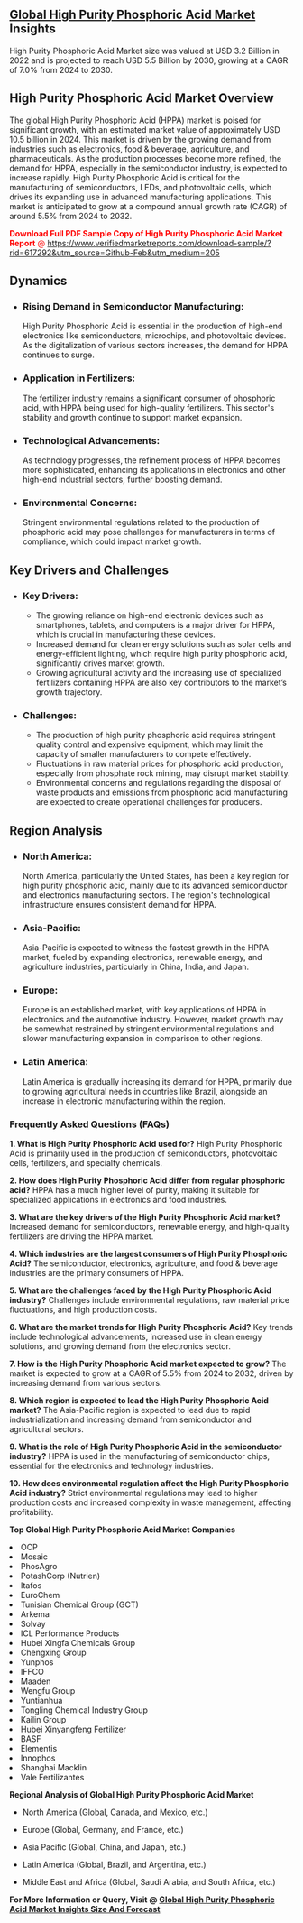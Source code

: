 <h2><a href="https://www.verifiedmarketreports.com/download-sample/?rid=617292&amp;utm_source=Github&amp;utm_medium=205" target="_blank">Global High Purity Phosphoric Acid Market</a> Insights</h2><p>High Purity Phosphoric Acid Market size was valued at USD 3.2 Billion in 2022 and is projected to reach USD 5.5 Billion by 2030, growing at a CAGR of 7.0% from 2024 to 2030.</p><p> <h2>High Purity Phosphoric Acid Market Overview</h2> <p>The global High Purity Phosphoric Acid (HPPA) market is poised for significant growth, with an estimated market value of approximately USD 10.5 billion in 2024. This market is driven by the growing demand from industries such as electronics, food & beverage, agriculture, and pharmaceuticals. As the production processes become more refined, the demand for HPPA, especially in the semiconductor industry, is expected to increase rapidly. High Purity Phosphoric Acid is critical for the manufacturing of semiconductors, LEDs, and photovoltaic cells, which drives its expanding use in advanced manufacturing applications. This market is anticipated to grow at a compound annual growth rate (CAGR) of around 5.5% from 2024 to 2032. <p><span class=""><span style="color: #ff0000;"><strong>Download Full PDF Sample Copy of High Purity Phosphoric Acid Market Report</strong> @ </span><a href="https://www.verifiedmarketreports.com/download-sample/?rid=617292&amp;utm_source=Github-Feb&amp;utm_medium=205" target="_blank">https://www.verifiedmarketreports.com/download-sample/?rid=617292&amp;utm_source=Github-Feb&amp;utm_medium=205</a></span></p></p> <h2>Dynamics</h2> <ul> <li><h3>Rising Demand in Semiconductor Manufacturing:</h3> High Purity Phosphoric Acid is essential in the production of high-end electronics like semiconductors, microchips, and photovoltaic devices. As the digitalization of various sectors increases, the demand for HPPA continues to surge.</li> <li><h3>Application in Fertilizers:</h3> The fertilizer industry remains a significant consumer of phosphoric acid, with HPPA being used for high-quality fertilizers. This sector's stability and growth continue to support market expansion.</li> <li><h3>Technological Advancements:</h3> As technology progresses, the refinement process of HPPA becomes more sophisticated, enhancing its applications in electronics and other high-end industrial sectors, further boosting demand.</li> <li><h3>Environmental Concerns:</h3> Stringent environmental regulations related to the production of phosphoric acid may pose challenges for manufacturers in terms of compliance, which could impact market growth.</li> </ul> <h2>Key Drivers and Challenges</h2> <ul> <li><h3>Key Drivers:</h3> <ul> <li>The growing reliance on high-end electronic devices such as smartphones, tablets, and computers is a major driver for HPPA, which is crucial in manufacturing these devices.</li> <li>Increased demand for clean energy solutions such as solar cells and energy-efficient lighting, which require high purity phosphoric acid, significantly drives market growth.</li> <li>Growing agricultural activity and the increasing use of specialized fertilizers containing HPPA are also key contributors to the market’s growth trajectory.</li> </ul> </li> <li><h3>Challenges:</h3> <ul> <li>The production of high purity phosphoric acid requires stringent quality control and expensive equipment, which may limit the capacity of smaller manufacturers to compete effectively.</li> <li>Fluctuations in raw material prices for phosphoric acid production, especially from phosphate rock mining, may disrupt market stability.</li> <li>Environmental concerns and regulations regarding the disposal of waste products and emissions from phosphoric acid manufacturing are expected to create operational challenges for producers.</li> </ul> </li> </ul> <h2>Region Analysis</h2> <ul> <li><h3>North America:</h3> North America, particularly the United States, has been a key region for high purity phosphoric acid, mainly due to its advanced semiconductor and electronics manufacturing sectors. The region's technological infrastructure ensures consistent demand for HPPA.</li> <li><h3>Asia-Pacific:</h3> Asia-Pacific is expected to witness the fastest growth in the HPPA market, fueled by expanding electronics, renewable energy, and agriculture industries, particularly in China, India, and Japan.</li> <li><h3>Europe:</h3> Europe is an established market, with key applications of HPPA in electronics and the automotive industry. However, market growth may be somewhat restrained by stringent environmental regulations and slower manufacturing expansion in comparison to other regions.</li> <li><h3>Latin America:</h3> Latin America is gradually increasing its demand for HPPA, primarily due to growing agricultural needs in countries like Brazil, alongside an increase in electronic manufacturing within the region.</li> </ul> <h3>Frequently Asked Questions (FAQs)</h3> <p><strong>1. What is High Purity Phosphoric Acid used for?</strong> High Purity Phosphoric Acid is primarily used in the production of semiconductors, photovoltaic cells, fertilizers, and specialty chemicals.</p> <p><strong>2. How does High Purity Phosphoric Acid differ from regular phosphoric acid?</strong> HPPA has a much higher level of purity, making it suitable for specialized applications in electronics and food industries.</p> <p><strong>3. What are the key drivers of the High Purity Phosphoric Acid market?</strong> Increased demand for semiconductors, renewable energy, and high-quality fertilizers are driving the HPPA market.</p> <p><strong>4. Which industries are the largest consumers of High Purity Phosphoric Acid?</strong> The semiconductor, electronics, agriculture, and food & beverage industries are the primary consumers of HPPA.</p> <p><strong>5. What are the challenges faced by the High Purity Phosphoric Acid industry?</strong> Challenges include environmental regulations, raw material price fluctuations, and high production costs.</p> <p><strong>6. What are the market trends for High Purity Phosphoric Acid?</strong> Key trends include technological advancements, increased use in clean energy solutions, and growing demand from the electronics sector.</p> <p><strong>7. How is the High Purity Phosphoric Acid market expected to grow?</strong> The market is expected to grow at a CAGR of 5.5% from 2024 to 2032, driven by increasing demand from various sectors.</p> <p><strong>8. Which region is expected to lead the High Purity Phosphoric Acid market?</strong> The Asia-Pacific region is expected to lead due to rapid industrialization and increasing demand from semiconductor and agricultural sectors.</p> <p><strong>9. What is the role of High Purity Phosphoric Acid in the semiconductor industry?</strong> HPPA is used in the manufacturing of semiconductor chips, essential for the electronics and technology industries.</p> <p><strong>10. How does environmental regulation affect the High Purity Phosphoric Acid industry?</strong> Strict environmental regulations may lead to higher production costs and increased complexity in waste management, affecting profitability.</p> </p><p><strong>Top Global High Purity Phosphoric Acid Market Companies</strong></p><div data-test-id=""><p><li>OCP</li><li> Mosaic</li><li> PhosAgro</li><li> PotashCorp (Nutrien)</li><li> Itafos</li><li> EuroChem</li><li> Tunisian Chemical Group (GCT)</li><li> Arkema</li><li> Solvay</li><li> ICL Performance Products</li><li> Hubei Xingfa Chemicals Group</li><li> Chengxing Group</li><li> Yunphos</li><li> IFFCO</li><li> Maaden</li><li> Wengfu Group</li><li> Yuntianhua</li><li> Tongling Chemical Industry Group</li><li> Kailin Group</li><li> Hubei Xinyangfeng Fertilizer</li><li> BASF</li><li> Elementis</li><li> Innophos</li><li> Shanghai Macklin</li><li> Vale Fertilizantes</li></p><div><strong>Regional Analysis of&nbsp;Global High Purity Phosphoric Acid Market</strong></div><ul><li dir="ltr"><p dir="ltr">North America&nbsp;(Global, Canada, and Mexico, etc.)</p></li><li dir="ltr"><p dir="ltr">Europe (Global, Germany, and France, etc.)</p></li><li dir="ltr"><p dir="ltr">Asia Pacific&nbsp;(Global, China, and Japan, etc.)</p></li><li dir="ltr"><p dir="ltr">Latin America&nbsp;(Global, Brazil, and Argentina, etc.)</p></li><li dir="ltr">Middle East and Africa&nbsp;(Global, Saudi Arabia, and South Africa, etc.)</li></ul><p><strong>For More Information or Query, Visit @&nbsp;</strong><strong><a href="https://www.verifiedmarketreports.com/product/high-purity-phosphoric-acid-market/?utm_source=Github&amp;utm_medium=205" target="_blank">Global High Purity Phosphoric Acid Market Insights Size And Forecast</a></strong></p></div>

